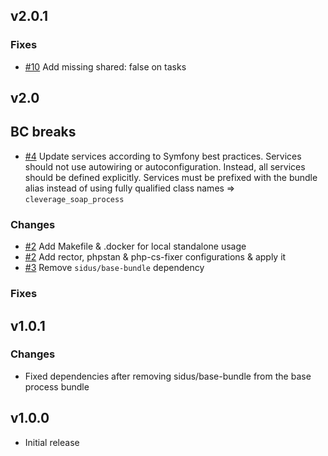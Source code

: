 v2.0.1
------

### Fixes

* [#10](https://github.com/cleverage/soap-process-bundle/issues/10) Add missing shared: false on tasks

v2.0
------

## BC breaks

* [#4](https://github.com/cleverage/soap-process-bundle/issues/4) Update services according to Symfony best practices.
Services should not use autowiring or autoconfiguration. Instead, all services should be defined explicitly.
Services must be prefixed with the bundle alias instead of using fully qualified class names => `cleverage_soap_process`


### Changes

* [#2](https://github.com/cleverage/soap-process-bundle/issues/2) Add Makefile & .docker for local standalone usage
* [#2](https://github.com/cleverage/soap-process-bundle/issues/2) Add rector, phpstan & php-cs-fixer configurations & apply it
* [#3](https://github.com/cleverage/soap-process-bundle/issues/3) Remove `sidus/base-bundle` dependency

### Fixes

v1.0.1
------

### Changes

* Fixed dependencies after removing sidus/base-bundle from the base process bundle

v1.0.0
------

* Initial release
